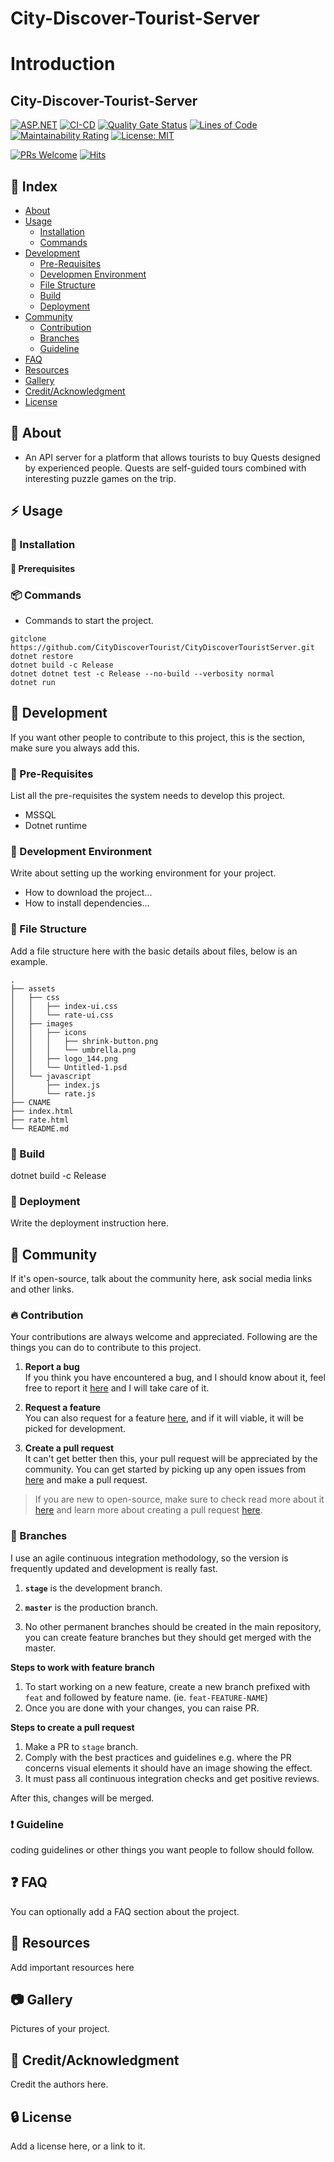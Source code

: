 ﻿# City-Discover-Tourist-Server


# Introduction
## City-Discover-Tourist-Server

[![ASP.NET](https://github.com/CityDiscoverTourist/CityDiscoverTouristServer/actions/workflows/dotnet.yml/badge.svg)](https://github.com/CityDiscoverTourist/CityDiscoverTouristServer/actions/workflows/dotnet.yml)
 [![CI-CD](https://github.com/CityDiscoverTourist/CityDiscoverTouristServer/actions/workflows/build.yml/badge.svg)](https://github.com/CityDiscoverTourist/CityDiscoverTouristServer/actions/workflows/build.yml)
[![Quality Gate Status](https://sonarcloud.io/api/project_badges/measure?project=CityDiscoverTourist_CityDiscoverTouristServer&metric=alert_status)](https://sonarcloud.io/summary/new_code?id=CityDiscoverTourist_CityDiscoverTouristServer)
[![Lines of Code](https://sonarcloud.io/api/project_badges/measure?project=CityDiscoverTourist_CityDiscoverTouristServer&metric=ncloc)](https://sonarcloud.io/summary/new_code?id=CityDiscoverTourist_CityDiscoverTouristServer)
[![Maintainability Rating](https://sonarcloud.io/api/project_badges/measure?project=CityDiscoverTourist_CityDiscoverTouristServer&metric=sqale_rating)](https://sonarcloud.io/summary/new_code?id=CityDiscoverTourist_CityDiscoverTouristServer)
[![License: MIT](https://img.shields.io/badge/License-MIT-yellow.svg)](https://opensource.org/licenses/MIT)

[![PRs Welcome](https://img.shields.io/badge/PRs-welcome-brightgreen.svg?style=flat-square)](https://makeapullrequest.com)
[![Hits](https://hits.seeyoufarm.com/api/count/incr/badge.svg?url=https%3A%2F%2Fgithub.com%2FCityDiscoverTourist%2FCityDiscoverTouristServer&count_bg=%2379C83D&title_bg=%23555555&icon=&icon_color=%23E7E7E7&title=hits&edge_flat=false)](https://hits.seeyoufarm.com)
## :ledger: Index

- [About](#beginner-about)
- [Usage](#zap-usage)
  - [Installation](#electric_plug-installation)
  - [Commands](#package-commands)
- [Development](#wrench-development)
  - [Pre-Requisites](#notebook-pre-requisites)
  - [Developmen Environment](#nut_and_bolt-development-environment)
  - [File Structure](#file_folder-file-structure)
  - [Build](#hammer-build)  
  - [Deployment](#rocket-deployment)  
- [Community](#cherry_blossom-community)
  - [Contribution](#fire-contribution)
  - [Branches](#cactus-branches)
  - [Guideline](#exclamation-guideline)  
- [FAQ](#question-faq)
- [Resources](#page_facing_up-resources)
- [Gallery](#camera-gallery)
- [Credit/Acknowledgment](#star2-creditacknowledgment)
- [License](#lock-license)

##  :beginner: About
- An API server for a platform that allows tourists to buy Quests designed by experienced people. Quests are self-guided tours combined with interesting puzzle games on the trip.
## :zap: Usage

###  :electric_plug: Installation
#### :electric_plug: Prerequisites

###  :package: Commands
- Commands to start the project.
```
gitclone https://github.com/CityDiscoverTourist/CityDiscoverTouristServer.git
dotnet restore
dotnet build -c Release
dotnet dotnet test -c Release --no-build --verbosity normal
dotnet run
```

##  :wrench: Development
If you want other people to contribute to this project, this is the section, make sure you always add this.

### :notebook: Pre-Requisites
List all the pre-requisites the system needs to develop this project.
- MSSQL
- Dotnet runtime

###  :nut_and_bolt: Development Environment
Write about setting up the working environment for your project.
- How to download the project...
- How to install dependencies...


###  :file_folder: File Structure
Add a file structure here with the basic details about files, below is an example.

```
.
├── assets
│   ├── css
│   │   ├── index-ui.css
│   │   └── rate-ui.css
│   ├── images
│   │   ├── icons
│   │   │   ├── shrink-button.png
│   │   │   └── umbrella.png
│   │   ├── logo_144.png
│   │   └── Untitled-1.psd
│   └── javascript
│       ├── index.js
│       └── rate.js
├── CNAME
├── index.html
├── rate.html
└── README.md
```

###  :hammer: Build
dotnet build -c Release

### :rocket: Deployment
Write the deployment instruction here.

## :cherry_blossom: Community

If it's open-source, talk about the community here, ask social media links and other links.

 ###  :fire: Contribution

 Your contributions are always welcome and appreciated. Following are the things you can do to contribute to this project.

 1. **Report a bug** <br>
 If you think you have encountered a bug, and I should know about it, feel free to report it [here]() and I will take care of it.

 2. **Request a feature** <br>
 You can also request for a feature [here](), and if it will viable, it will be picked for development.  

 3. **Create a pull request** <br>
 It can't get better then this, your pull request will be appreciated by the community. You can get started by picking up any open issues from [here]() and make a pull request.

 > If you are new to open-source, make sure to check read more about it [here](https://www.digitalocean.com/community/tutorial_series/an-introduction-to-open-source) and learn more about creating a pull request [here](https://www.digitalocean.com/community/tutorials/how-to-create-a-pull-request-on-github).


 ### :cactus: Branches

 I use an agile continuous integration methodology, so the version is frequently updated and development is really fast.

1. **`stage`** is the development branch.

2. **`master`** is the production branch.

3. No other permanent branches should be created in the main repository, you can create feature branches but they should get merged with the master.

**Steps to work with feature branch**

1. To start working on a new feature, create a new branch prefixed with `feat` and followed by feature name. (ie. `feat-FEATURE-NAME`)
2. Once you are done with your changes, you can raise PR.

**Steps to create a pull request**

1. Make a PR to `stage` branch.
2. Comply with the best practices and guidelines e.g. where the PR concerns visual elements it should have an image showing the effect.
3. It must pass all continuous integration checks and get positive reviews.

After this, changes will be merged.


### :exclamation: Guideline
coding guidelines or other things you want people to follow should follow.


## :question: FAQ
You can optionally add a FAQ section about the project.

##  :page_facing_up: Resources
Add important resources here

##  :camera: Gallery
Pictures of your project.

## :star2: Credit/Acknowledgment
Credit the authors here.

##  :lock: License
Add a license here, or a link to it.
